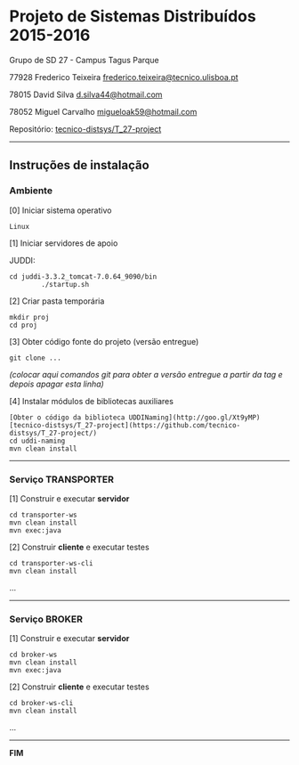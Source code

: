 # Projeto de Sistemas Distribuídos 2015-2016 #

Grupo de SD 27 - Campus Tagus Parque

77928 Frederico Teixeira frederico.teixeira@tecnico.ulisboa.pt

78015 David Silva d.silva44@hotmail.com

78052 Miguel Carvalho migueloak59@hotmail.com

Repositório:
[tecnico-distsys/T_27-project](https://github.com/tecnico-distsys/T_27-project/)

-------------------------------------------------------------------------------

## Instruções de instalação 


### Ambiente

[0] Iniciar sistema operativo

```
Linux
```


[1] Iniciar servidores de apoio

JUDDI: 
```
cd juddi-3.3.2_tomcat-7.0.64_9090/bin
        ./startup.sh

```


[2] Criar pasta temporária

```
mkdir proj
cd proj
```


[3] Obter código fonte do projeto (versão entregue)

```
git clone ... 
```
*(colocar aqui comandos git para obter a versão entregue a partir da tag e depois apagar esta linha)*


[4] Instalar módulos de bibliotecas auxiliares

```
[Obter o código da biblioteca UDDINaming](http://goo.gl/Xt9yMP)
[tecnico-distsys/T_27-project](https://github.com/tecnico-distsys/T_27-project/)
cd uddi-naming
mvn clean install
```



-------------------------------------------------------------------------------

### Serviço TRANSPORTER

[1] Construir e executar **servidor**

```
cd transporter-ws
mvn clean install
mvn exec:java
```

[2] Construir **cliente** e executar testes

```
cd transporter-ws-cli
mvn clean install
```

...


-------------------------------------------------------------------------------

### Serviço BROKER

[1] Construir e executar **servidor**

```
cd broker-ws
mvn clean install
mvn exec:java
```


[2] Construir **cliente** e executar testes

```
cd broker-ws-cli
mvn clean install
```

...

-------------------------------------------------------------------------------
**FIM**
